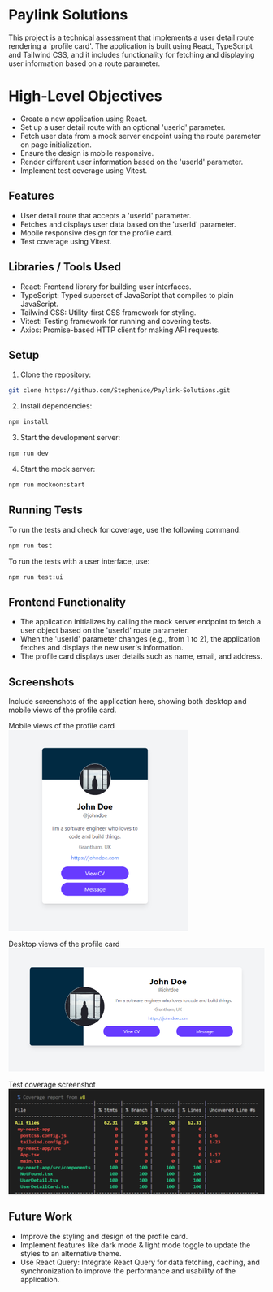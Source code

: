 # Paylink Solutions

This project is a technical assessment that implements a user detail route rendering a 'profile card'. The application is built using React, TypeScript and Tailwind CSS, and it includes functionality for fetching and displaying user information based on a route parameter.

# High-Level Objectives

- Create a new application using React.
- Set up a user detail route with an optional 'userId' parameter.
- Fetch user data from a mock server endpoint using the route parameter on page initialization.
- Ensure the design is mobile responsive.
- Render different user information based on the 'userId' parameter.
- Implement test coverage using Vitest.

## Features

- User detail route that accepts a 'userId' parameter.
- Fetches and displays user data based on the 'userId' parameter.
- Mobile responsive design for the profile card.
- Test coverage using Vitest.

## Libraries / Tools Used

- React: Frontend library for building user interfaces.
- TypeScript: Typed superset of JavaScript that compiles to plain JavaScript.
- Tailwind CSS: Utility-first CSS framework for styling.
- Vitest: Testing framework for running and covering tests.
- Axios: Promise-based HTTP client for making API requests.

## Setup

1. Clone the repository:

```bash
git clone https://github.com/Stephenice/Paylink-Solutions.git
```

2. Install dependencies:

```bash
npm install
```

3. Start the development server:

```bash
npm run dev
```

4. Start the mock server:

```bash
npm run mockoon:start
```

## Running Tests

To run the tests and check for coverage, use the following command:

```bash
npm run test
```

To run the tests with a user interface, use:

```bash
npm run test:ui
```

## Frontend Functionality

- The application initializes by calling the mock server endpoint to fetch a user object based on the 'userId' route parameter.
- When the 'userId' parameter changes (e.g., from 1 to 2), the application fetches and displays the new user's information.
- The profile card displays user details such as name, email, and address.

## Screenshots

Include screenshots of the application here, showing both desktop and mobile views of the profile card.

Mobile views of the profile card<br>
<img alt="UI Process" src="./mobile.png" width="70%" height="70%" /><br>

Desktop views of the profile card
<img alt="UI Process" src="./desktop.png" width="100%" height="100%" /><br>

Test coverage screenshot
<img alt="UI Process" src="./testc.png" width="100%" height="100%" /><br>

## Future Work

- Improve the styling and design of the profile card.
- Implement features like dark mode & light mode toggle to update the styles to an alternative theme.
- Use React Query: Integrate React Query for data fetching, caching, and synchronization to improve the performance and usability of the application.
